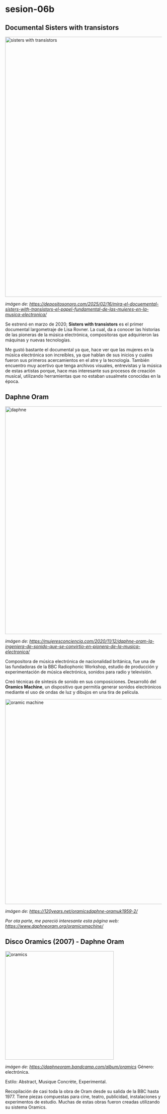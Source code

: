 # sesion-06b

## Documental Sisters with transistors 

<img width="836" alt="sisters with transistors" src="https://github.com/user-attachments/assets/41d9d373-35c8-45a4-b9bb-088a78e590ad" />

_imágen de: <https://depositosonoro.com/2025/02/16/mira-el-docuemental-sisters-with-transistors-el-papel-fundamental-de-las-mujeres-en-la-musica-electronica/>_

Se estrenó en marzo de 2020; **Sisters with transistors** es el primer documental largometraje de Lisa Rovner.
La cual, da a conocer las historias de las pioneras de la música electrónica, compositoras que adquirieron las máquinas y nuevas tecnologías.

Me gustó bastante el documental ya que, hace ver que las mujeres en la música electrónica son increíbles, ya que hablan de sus inicios y cuales fueron sus primeros acercamientos en el atre y la tecnología. También encuentro muy acertivo que tenga archivos visuales, entrevistas y la música de estas artistas porque, hace mas interesante sus procesos de creación musical, utilizando herramientas que no estaban usualmete conocidas en la época.

## Daphne Oram

<img width="732" alt="daphne" src="https://github.com/user-attachments/assets/a446f93e-499d-469f-ac6c-5dca07d5ab2c" />

_imágen de: <https://mujeresconciencia.com/2020/11/12/daphne-oram-la-ingeniera-de-sonido-que-se-convirtio-en-pionera-de-la-musica-electronica/>_

Compositora de música electrónica de nacionalidad británica, fue una de las fundadoras de la BBC Radiophonic Workshop, estudio de producción y experimentación de música electrónica, sonidos para radio y televisión.

Creó técnicas de síntesis de sonido en sus composiciones. Desarrolló del **Oramics Machine**, un dispositivo que permitía generar sonidos electrónicos mediante el uso de ondas de luz y dibujos en una tira de película. 

<img width="659" alt="oramic machine" src="https://github.com/user-attachments/assets/420f011a-a73b-48c4-9ec8-9f189610b435" />

_imágen de: <https://120years.net/oramicsdaphne-oramuk1959-2/>_

_Por ota parte, me pareció interesante esta página web: <https://www.daphneoram.org/oramicsmachine/>_

## Disco Oramics (2007) - Daphne Oram

<img width="349" alt="oramics" src="https://github.com/user-attachments/assets/89a77f99-682b-46f0-b308-dc1fa7b58b76" />

_imágen de: <https://daphneoram.bandcamp.com/album/oramics>_
Género: electrónica.

Estilo: Abstract, Musique Concrète, Experimental.

Recopilación de casi toda la obra de Oram desde su salida de la BBC hasta 1977. Tiene piezas compuestas para cine, teatro, publicidad, instalaciones y experimentos de estudio. Muchas de estas obras fueron creadas utilizando su sistema Oramics.
